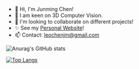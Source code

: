 - 👋 Hi, I'm Junming Chen!
- 🚀 I am keen on 3D Computer Vision.
- 💞️ I'm looking to collaborate on different projects!
- ✨ See my [Personal Website](https://leoooo333.github.io/)!
- 📫 Contact: leochenjm@gmail.com

<!---
Leoooo333/Leoooo333 is a ✨ special ✨ repository because its `README.md` (this file) appears on your GitHub profile.
You can click the Preview link to take a look at your changes.
--->
![Anurag's GitHub stats](https://github-readme-stats.vercel.app/api?username=Leoooo333&bg_color=fafffa,fafffe,fbfaff&show_icons=true)


[![Top Langs](https://github-readme-stats.vercel.app/api/top-langs/?username=Leoooo333&layout=compact&bg_color=fafffa,fafffe,fbfaff)](https://github.com/anuraghazra/github-readme-stats)
